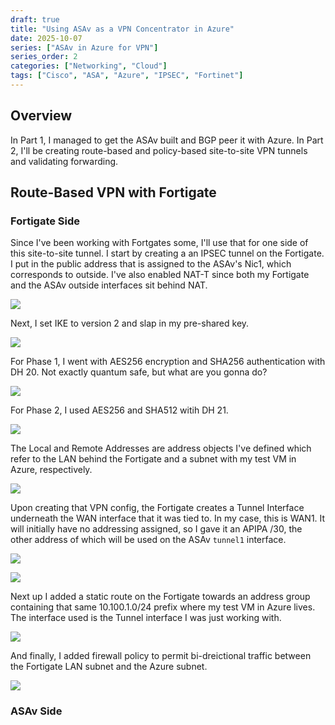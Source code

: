 ```yaml
---
draft: true
title: "Using ASAv as a VPN Concentrator in Azure"
date: 2025-10-07
series: ["ASAv in Azure for VPN"]
series_order: 2
categories: ["Networking", "Cloud"]
tags: ["Cisco", "ASA", "Azure", "IPSEC", "Fortinet"]
---
```


## Overview

In Part 1, I managed to get the ASAv built and BGP peer it with Azure. In Part 2, I'll be creating route-based and policy-based site-to-site VPN tunnels and validating forwarding.

## Route-Based VPN with Fortigate

### Fortigate Side

Since I've been working with Fortgates some, I'll use that for one side of this site-to-site tunnel. I start by creating a an IPSEC tunnel on the Fortigate. I put in the public address that is assigned to the ASAv's Nic1, which corresponds to outside. I've also enabled NAT-T since both my Fortigate and the ASAv outside interfaces sit behind NAT.

![](/images/fg-ipsec-tun-basic.png)

Next, I set IKE to version 2 and slap in my pre-shared key.

![](/images/fortigate-ikev2.png)

For Phase 1, I went with AES256 encryption and SHA256 authentication with DH 20. Not exactly quantum safe, but what are you gonna do?

![](/images/fortigate-phase1.png)

For Phase 2, I used AES256 and SHA512 witih DH 21.

![](/images/fortigate-phase2.png)

The Local and Remote Addresses are address objects I've defined which refer to the LAN behind the Fortigate and a subnet with my test VM in Azure, respectively.

![](/images/fortigate-address-objs.png)

Upon creating that VPN config, the Fortigate creates a Tunnel Interface underneath the WAN interface that it was tied to. In my case, this is WAN1. It will initially have no addressing assigned, so I gave it an APIPA /30, the other address of which will be used on the ASAv ```tunnel1``` interface.

![](/images/fortigate-tunnel-created.png)

![](/images/fortigate-tunnel-int.png)

Next up I added a static route on the Fortigate towards an address group containing that same 10.100.1.0/24 prefix where my test VM in Azure lives. The interface used is the Tunnel interface I was just working with.

![](/images/fortigate-static-route.png)

And finally, I added firewall policy to permit bi-dreictional traffic between the Fortigate LAN subnet and the Azure subnet.

![](/images/fortigate-fw-policy.png)

### ASAv Side

